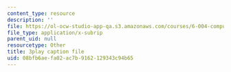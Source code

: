 ```yaml
---
content_type: resource
description: ''
file: https://ol-ocw-studio-app-qa.s3.amazonaws.com/courses/6-004-computation-structures-spring-2017/08bfb6aefa02ac7b9162129343c94b65_qSLkk5o1Mc8.srt
file_type: application/x-subrip
parent_uid: null
resourcetype: Other
title: 3play caption file
uid: 08bfb6ae-fa02-ac7b-9162-129343c94b65
---
```

